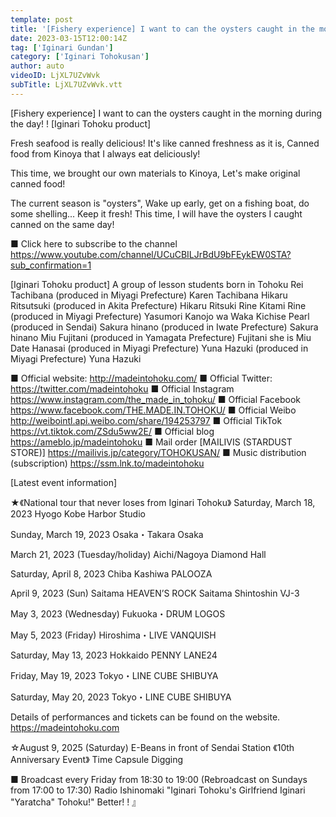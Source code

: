 ```yaml
---
template: post
title: '[Fishery experience] I want to can the oysters caught in the morning during the day! ! [Iginari Tohoku product]'
date: 2023-03-15T12:00:14Z
tag: ['Iginari Gundan']
category: ['Iginari Tohokusan']
author: auto 
videoID: LjXL7UZvWvk
subTitle: LjXL7UZvWvk.vtt
---
```

[Fishery experience] I want to can the oysters caught in the morning during the day! ! [Iginari Tohoku product]

Fresh seafood is really delicious!
It's like canned freshness as it is,
Canned food from Kinoya that I always eat deliciously!

This time, we brought our own materials to Kinoya,
Let's make original canned food!

The current season is "oysters",
Wake up early, get on a fishing boat, do some shelling...
Keep it fresh!
This time, I will have the oysters I caught canned on the same day!


■ Click here to subscribe to the channel
https://www.youtube.com/channel/UCuCBILJrBdU9bFEykEW0STA?sub_confirmation=1


[Iginari Tohoku product]
A group of lesson students born in Tohoku
Rei Tachibana (produced in Miyagi Prefecture) Karen Tachibana
Hikaru Ritsutsuki (produced in Akita Prefecture) Hikaru Ritsuki
Rine Kitami Rine (produced in Miyagi Prefecture)
Yasumori Kanojo wa Waka
Kichise Pearl (produced in Sendai)
Sakura hinano (produced in Iwate Prefecture) Sakura hinano
Miu Fujitani (produced in Yamagata Prefecture) Fujitani she is Miu
Date Hanasai (produced in Miyagi Prefecture)
Yuna Hazuki (produced in Miyagi Prefecture) Yuna Hazuki

■ Official website: http://madeintohoku.com/
■ Official Twitter: https://twitter.com/madeintohoku
■ Official Instagram https://www.instagram.com/the_made_in_tohoku/
■ Official Facebook https://www.facebook.com/THE.MADE.IN.TOHOKU/
■ Official Weibo http://weibointl.api.weibo.com/share/194253797
■ Official TikTok https://vt.tiktok.com/ZSdu5ww2E/
■ Official blog https://ameblo.jp/madeintohoku
■ Mail order [MAILIVIS (STARDUST STORE)] https://mailivis.jp/category/TOHOKUSAN/
■ Music distribution (subscription) https://ssm.lnk.to/madeintohoku


[Latest event information]

★《National tour that never loses from Iginari Tohoku》
Saturday, March 18, 2023
Hyogo Kobe Harbor Studio

Sunday, March 19, 2023
Osaka・Takara Osaka

March 21, 2023 (Tuesday/holiday)
Aichi/Nagoya Diamond Hall

Saturday, April 8, 2023
Chiba Kashiwa PALOOZA

April 9, 2023 (Sun)
Saitama HEAVEN’S ROCK Saitama Shintoshin VJ-3

May 3, 2023 (Wednesday)
Fukuoka・DRUM LOGOS

May 5, 2023 (Friday)
Hiroshima・LIVE VANQUISH

Saturday, May 13, 2023
Hokkaido PENNY LANE24

Friday, May 19, 2023
Tokyo・LINE CUBE SHIBUYA

Saturday, May 20, 2023
Tokyo・LINE CUBE SHIBUYA

Details of performances and tickets can be found on the website.
https://madeintohoku.com

☆August 9, 2025 (Saturday) E-Beans in front of Sendai Station
《10th Anniversary Event》 Time Capsule Digging

 
■ Broadcast every Friday from 18:30 to 19:00 (Rebroadcast on Sundays from 17:00 to 17:30)
Radio Ishinomaki "Iginari Tohoku's Girlfriend Iginari "Yaratcha" Tohoku!" Better! ! 』